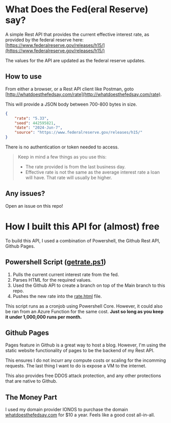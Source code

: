 # What Does the Fed(eral Reserve) say?
A simple Rest API that provides the current effective interest rate, as provided by the federal reserve here: [https://www.federalreserve.gov/releases/h15/](https://www.federalreserve.gov/releases/h15/)

The values for the API are updated as the federal reserve updates.

## How to use

From either a browser, or a Rest API client like Postman, goto [http://whatdoesthefedsay.com/rate](http://whatdoesthefedsay.com/rate).

This will provide a JSON body between 700-800 bytes in size.

```json
{ 
    "rate": "5.33", 
    "seed": 442595821, 
    "date": "2024-Jun-7", 
    "source": "https://www.federalreserve.gov/releases/h15/" 
}
```

There is no authentication or token needed to access.

> Keep in mind a few things as you use this:
> - The rate provided is from the last business day.
> - Effective rate is not the same as the average interest rate a loan will have. That rate will usually be higher.

## Any issues?
Open an issue on this repo!

# How I built this API for (almost) free
To build this API, I used a combination of Powershell, the Github Rest API, Github Pages.

## Powershell Script ([getrate.ps1](getrate.ps1))

1. Pulls the current current interest rate from the fed.
2. Parses HTML for the required values.
3. Used the Github API to create a branch on top of the Main branch to this repo.
4. Pushes the new rate into the [rate.html](rate.html) file.

This script runs as a cronjob using Powershell Core. However, it could also be ran from an Azure Function for the same cost. **Just so long as you keep it under 1,000,000 runs per month.**

## Github Pages
Pages feature in Github is a great way to host a blog. However, I'm using the static website functionality of pages to be the backend of my Rest API. 

This ensures I do not incurr any compute costs or scaling for the incomming requests. The last thing I want to do is expose a VM to the internet.

This also provides free DDOS attack protection, and any other protections that are native to Github.

## The Money Part
I used my domain provider IONOS to purchase the domain [whatdoesthefedsay.com](whatdoesthefedsay.com) for $10 a year. Feels like a good cost all-in-all.